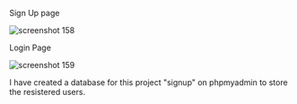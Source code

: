 Sign Up page

![screenshot 158](https://cloud.githubusercontent.com/assets/20251752/26275805/60edb58a-3d87-11e7-9122-62fc178c1448.png)


Login Page

![screenshot 159](https://cloud.githubusercontent.com/assets/20251752/26275831/ca678fa4-3d87-11e7-9b58-526054a941c4.png)


I have created a database for this project "signup" on phpmyadmin to store the resistered users.

